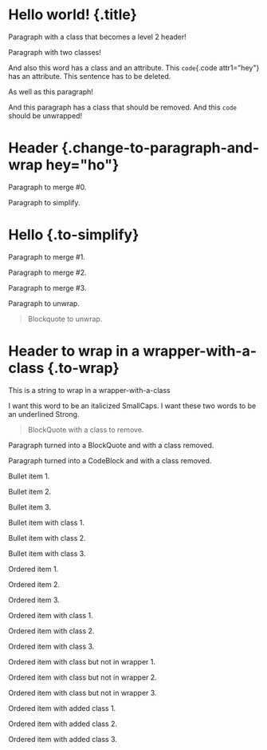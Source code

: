 # Hello world! {.title}

<div class="paragraph-with-a-class" wrapper=1>

Paragraph with a class that becomes a level 2 header!

</div>

<div class="paragraph-with-another-class and-another" ble="ble" wrapper=1>

Paragraph with two classes!

</div>

And also this <span class="word-with-a-class" bli="blo">word</span> has a class and an attribute. This `code`{.code attr1="hey"} has an attribute. <span class="delete">This sentence has to be deleted.</span>

<div class="delete" wrapper=1>

As well as this paragraph!

</div>

<div class="remove-class" wrapper=1>

And this paragraph has a class that should be removed. And this `code` should be unwrapped!

</div>

# Header {.change-to-paragraph-and-wrap hey="ho"}

<div class="to-merge" wrapper=1>

Paragraph to merge #0.

</div>

<div class="to-simplify" wrapper=1 hello=hey>

Paragraph to simplify.

</div>

# Hello {.to-simplify}

<div class="to-merge" wrapper=1>

Paragraph to merge #1.

</div>

<div class="to-merge" wrapper=1>

Paragraph to merge #2.

</div>

<div class="to-merge" wrapper=1>

Paragraph to merge #3.

</div>

<div class="to-unwrap" wrapper="1">

Paragraph to unwrap.

</div>

<div class="to-unwrap">

> Blockquote to unwrap.

</div>

# Header to wrap in a wrapper-with-a-class {.to-wrap}

This is a <span class="to-wrap">string</span> to wrap in a wrapper-with-a-class

I want this <span class="to-small-caps-wrapped-in-italics">word</span> to be an italicized SmallCaps. I want these <span class="to-strong-wrapped-in-underline">two words</span> to be an underlined Strong.

<div class="blockquote-with-a-class-to-remove" wrapper=1>

> BlockQuote with a class to remove.

</div>

<div class="paragraph-turned-blockquote-class-removed
" wrapper=1>

Paragraph turned into a BlockQuote and with a class removed.

</div>

<div class="paragraph-turned-codeblock-class-removed
" wrapper=1>

Paragraph turned into a CodeBlock and with a class removed.

</div>

<div class="paragraph-list-item-to-turn-into-bulletlist" wrapper=1>

Bullet item 1.

</div>

<div class="paragraph-list-item-to-turn-into-bulletlist" wrapper=1>

Bullet item 2.

</div>

<div class="paragraph-list-item-to-turn-into-bulletlist" wrapper=1>

Bullet item 3.

</div>

<div class="paragraph-list-item-with-class-to-turn-into-bulletlist" wrapper=1>

Bullet item with class 1.

</div>

<div class="paragraph-list-item-with-class-to-turn-into-bulletlist" wrapper=1>

Bullet item with class 2.

</div>

<div class="paragraph-list-item-with-class-to-turn-into-bulletlist" wrapper=1>

Bullet item with class 3.

</div>

<div class="paragraph-list-item-to-turn-into-orderedlist" wrapper=1>

Ordered item 1.

</div>

<div class="paragraph-list-item-to-turn-into-orderedlist" wrapper=1>

Ordered item 2.

</div>

<div class="paragraph-list-item-to-turn-into-orderedlist" wrapper=1>

Ordered item 3.

</div>

<div class="paragraph-list-item-with-class-to-turn-into-orderedlist" wrapper=1>

Ordered item with class 1.

</div>

<div class="paragraph-list-item-with-class-to-turn-into-orderedlist" wrapper=1>

Ordered item with class 2.

</div>

<div class="paragraph-list-item-with-class-to-turn-into-orderedlist" wrapper=1>

Ordered item with class 3.

</div>

<div class="paragraph-list-item-with-class-to-turn-into-orderedlist">

Ordered item with class but not in wrapper 1.

</div>

<div class="paragraph-list-item-with-class-to-turn-into-orderedlist">

Ordered item with class but not in wrapper 2.

</div>

<div class="paragraph-list-item-with-class-to-turn-into-orderedlist">

Ordered item with class but not in wrapper 3.

</div>

<div class="paragraph-list-item-with-added-class-to-turn-into-orderedlist" wrapper=1>

Ordered item with added class 1.

</div>

<div class="paragraph-list-item-with-added-class-to-turn-into-orderedlist" wrapper=1>

Ordered item with added class 2.

</div>

<div class="paragraph-list-item-with-added-class-to-turn-into-orderedlist" wrapper=1>

Ordered item with added class 3.

</div>
